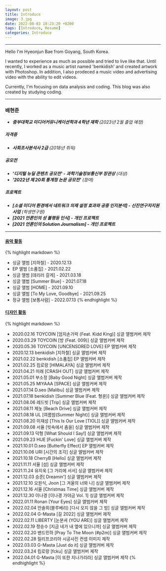 ```yaml
---
layout: post
title: Introduce
image: 3.jpg
date: 2022-08-03 18:23:20 +0200
tags: [Introduce, Resume]
categories: Introduce
---
```

---
Hello I'm Hyeonjun Bae from Goyang, South Korea.

I wanted to experience as much as possible and tried to live like that. Until recently, I worked as a music artist named 'benkidish' and created artwork with Photoshop. 
In addition, I also prodeced a music video and advertising video with the ability to edit videos.


Currently, I'm focusing on data analysis and coding. This blog was also created by studying coding.

***

### 배현준
* ***중부대학교 미디어커뮤니케이션학과 4학년 재학*** *(2023년 2월 졸업 예정)*



##### 자격증
* ***사회조사분석사 2급*** *(2018년 취득)*

##### 공모전
* ***'디지털 뉴딜 콘텐츠 공모전' - 과학기술정보통신부 장관상*** *(대상)*
* ***'2022년 제 20회 통계청 논문 공모전'*** *(참여)*

##### 프로젝트
* ***[소셜 미디어 환경에서 네트워크 의제 설정 효과와 공중 인지분석] - 신진연구자지원사업*** *(학생연구원)*
* ***[2021 언론인의 성 불평등 인식] - 개인 프로젝트***
* ***[2021 언론인의 Solution Journalism] - 개인 프로젝트***

***

#### [음악 활동](https://search.naver.com/search.naver?sm=tab_hty.top&where=nexearch&query=benkidish&oquery=%EB%85%BC%EB%AC%B8&tqi=hXyFpwprvTossLbJKRNssssst3s-002711)
{% highlight markdown %}
* 싱글 앨범 [지하철] - 2020.12.13 
* EP 앨범 [소품집] - 2021.02.22
* 싱글 앨범 [데리러 갈게] - 2021.03.18
* 싱글 앨범 [Summer Blue] - 2021.07.18
* 싱글 앨범 [HOME] - 2021.09.10
* 싱글 앨범 [To My Love, Goodbye] - 2021.09.25
* 정규 앨범 [보통사람] - 2022.07.13 
{% endhighlight %}

#### [디자인 활동](https://grafolio.naver.com/ksylh1)
{% highlight markdown %}
* 2020.02.16 TOYCOIN [엄지손가락 (Feat. Kidd King)] 싱글 앨범커버 제작
* 2020.03.29 TOYCOIN [방 (Feat. 009)] 싱글 앨범커버 제작
* 2020.05.36 TOYCOIN [UNCENSORED LOVE] EP 앨범커버 제작
* 2020.12.13 benkidish [지하철] 싱글 앨범커버 제작
* 2021.02.22 benkidish [소품집] EP 앨범커버 제작
* 2021.02.25 킴로랑 [HIMALAYA] 싱글 앨범커버 제작
* 2021.04.21 미래 [CRASH OUT] 싱글 앨범커버 제작
* 2021.05.01 부소정 [Baby Good Night] 싱글 앨범커버 제작
* 2021.05.25 MIYAAA [SPACE] 싱글 앨범커버 제작
* 2021.07.14 D.seo [Malibu] 싱글 앨범커버 제작
* 2021.07.18 benkidish [Summer Blue (Feat. 형윤)] 싱글 앨범커버 제작
* 2021.08.06 레드빗 [Trip] 싱글 앨범커버 제작 
* 2021.08.11 제놋 [Beach Drive] 싱글 앨범커버 제작
* 2021.08.18 UL [여름밤(Summer Night)] 싱글 앨범커버 제작
* 2021.08.20 이재성 [This Is Our Love [TIOL]] 싱글 앨범커버 제작
* 2021.09.08 서율 [빗속에서 춤을] 싱글 앨범커버 제작
* 2021.09.13 덕형 [What Should I Say!] 싱글 앨범커버 제작
* 2021.09.23 HUE [Fuckin' Love] 싱글 앨범커버 제작
* 2021.10.01 D.seo [Butterfly Effect] EP 앨범커버 제작
* 2021.10.06 URI [시간의 조각] 싱글 앨범커버 제작
* 2021.10.18 CherryB [Hello] 싱글 앨범커버 제작
* 2021.11.11 서율 [섬] 싱글 앨범커버 제작
* 2021.11.24 유지욱 [그 거리에 서서] 싱글 앨범커버 제작
* 2021.12.03 승준[ Dreamin'] 싱글 앨범커버 제작
* 2021.12.10 오원식, Joon [그 겨울의 너와 나] 싱글 앨범커버 제작
* 2021.12.16 서율 [Christmas Time] 싱글 앨범커버 제작
* 2021.12.30 이나경 [이나경 가야금 Vol. 1] 싱글 앨범커버 제작
* 2022.01.11 Ronan [Your Eyes] 싱글 앨범커버 제작
* 2022.02.04 안솔희(블루베리) [다시 오지 않을 그 밤] 싱글 앨범커버 제작
* 2022.02.04 G-Masta [길 2022] 싱글 앨범커버 제작
* 2022.02.11 LIBERTY [눈분셔 (YOU ARE)] 싱글 앨범커버 제작
* 2022.02.19 정승수 [지금 네가 내 옆에 있으니까] 싱글 앨범커버 제작
* 2022.02.20 밴드민하 [Pray To The Moon (#p2m)] 싱글 앨범커버 제작
* 2022.02.28 릴리프코리아 시공사진 컨셉 이미지 제작
* 2022.03.03 G-Masta [Just do it] 싱글 앨범커버 제작
* 2022.03.24 킴로랑 [fcku] 싱글 앨범커버 제작
* 2022.04.01 G-Masta [이 또한 지나가리라] 싱글 앨범커버 제작
{% endhighlight %}